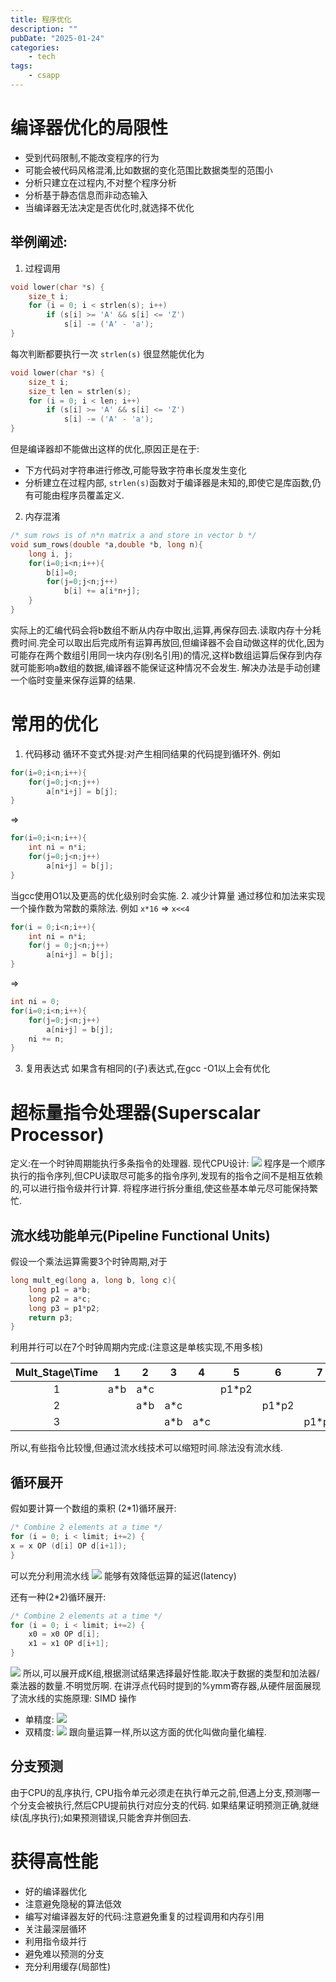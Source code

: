 ```yaml
---
title: 程序优化
description: ""
pubDate: "2025-01-24"
categories:
    - tech
tags:
    - csapp
---
```


# 编译器优化的局限性
- 受到代码限制,不能改变程序的行为
- 可能会被代码风格混淆,比如数据的变化范围比数据类型的范围小
- 分析只建立在过程内,不对整个程序分析
- 分析基于静态信息而非动态输入
- 当编译器无法决定是否优化时,就选择不优化
## 举例阐述:
1. 过程调用
```c
void lower(char *s) { 
	size_t i; 
	for (i = 0; i < strlen(s); i++) 
		if (s[i] >= 'A' && s[i] <= 'Z') 
			s[i] -= ('A' - 'a'); 
}
```
每次判断都要执行一次 `strlen(s)` 很显然能优化为
```c
void lower(char *s) { 
	size_t i; 
	size_t len = strlen(s); 
	for (i = 0; i < len; i++) 
		if (s[i] >= 'A' && s[i] <= 'Z') 
			s[i] -= ('A' - 'a'); 
}
```
但是编译器却不能做出这样的优化,原因正是在于:
- 下方代码对字符串进行修改,可能导致字符串长度发生变化
- 分析建立在过程内部, `strlen(s)`函数对于编译器是未知的,即使它是库函数,仍有可能由程序员覆盖定义.
2. 内存混淆
```c
/* sum rows is of n*n matrix a and store in vector b */
void sum_rows(double *a,double *b, long n){
	long i, j;
	for(i=0;i<n;i++){
		b[i]=0;
		for(j=0;j<n;j++)
			b[i] += a[i*n+j];	
	}
}
```
实际上的汇编代码会将b数组不断从内存中取出,运算,再保存回去.读取内存十分耗费时间.完全可以取出后完成所有运算再放回,但编译器不会自动做这样的优化,因为可能存在两个数组引用同一块内存(别名引用)的情况,这样b数组运算后保存到内存就可能影响a数组的数据,编译器不能保证这种情况不会发生.
解决办法是手动创建一个临时变量来保存运算的结果.

# 常用的优化
1. 代码移动
循环不变式外提:对产生相同结果的代码提到循环外.
例如
```c
for(i=0;i<n;i++){
	for(j=0;j<n;j++)
		a[n*i+j] = b[j];
}
```
=>
```c
for(i=0;i<n;i++){
	int ni = n*i;
	for(j=0;j<n;j++)
		a[ni+j] = b[j];
}
```
当gcc使用O1以及更高的优化级别时会实施.
2. 减少计算量
通过移位和加法来实现一个操作数为常数的乘除法.
例如
`x*16` => `x<<4`
```c
for(i = 0;i<n;i++){
	int ni = n*i;
	for(j = 0;j<n;j++)
		a[ni+j] = b[j];
}
```
=>
```c
int ni = 0;
for(i=0;i<n;i++){
	for(j=0;j<n;j++)
		a[ni+j] = b[j];
	ni += n;
}
```
3. 复用表达式
如果含有相同的(子)表达式,在gcc -O1以上会有优化

# 超标量指令处理器(Superscalar Processor)
定义:在一个时钟周期能执行多条指令的处理器.
现代CPU设计:
![](attachments/Pasted%20image%2020250214121024.png)
程序是一个顺序执行的指令序列,但CPU读取尽可能多的指令序列,发现有的指令之间不是相互依赖的,可以进行指令级并行计算.
将程序进行拆分重组,使这些基本单元尽可能保持繁忙.

## 流水线功能单元(Pipeline Functional Units)
假设一个乘法运算需要3个时钟周期,对于
```c
long mult_eg(long a, long b, long c){
	long p1 = a*b;
	long p2 = a*c;
	long p3 = p1*p2;
	return p3;
}
```
利用并行可以在7个时钟周期内完成:(注意这是单核实现,不用多核)

 Mult_Stage\Time| 1 | 2|3|4|5|6|7
 :---:|:---:|:---:|:---:|:---:|:---:|:---:|:---:
 1|a*b|a*c| |  |p1*p2| | 
 2| | a*b|a*c| | |p1*p2| 
 3| | |a*b|a*c| | |p1*p2

所以,有些指令比较慢,但通过流水线技术可以缩短时间.除法没有流水线.
## 循环展开
假如要计算一个数组的乘积
(2\*1)循环展开:
```c
/* Combine 2 elements at a time */ 
for (i = 0; i < limit; i+=2) { 
x = x OP (d[i] OP d[i+1]); 
}
```
可以充分利用流水线
![](attachments/Pasted%20image%2020250214153354.png)
能够有效降低运算的延迟(latency)

还有一种(2\*2)循环展开:
```c
/* Combine 2 elements at a time */ 
for (i = 0; i < limit; i+=2) { 
	x0 = x0 OP d[i]; 
	x1 = x1 OP d[i+1]; 
}
```
![](attachments/Pasted%20image%2020250214154035.png)
所以,可以展开成K组,根据测试结果选择最好性能.取决于数据的类型和加法器/乘法器的数量.不明觉厉啊.
在讲浮点代码时提到的%ymm寄存器,从硬件层面展现了流水线的实施原理:
SIMD 操作
- 单精度:
	![](attachments/Pasted%20image%2020250214155117.png)
- 双精度:
	![](attachments/Pasted%20image%2020250214155142.png)
跟向量运算一样,所以这方面的优化叫做向量化编程.

## 分支预测
由于CPU的乱序执行,
CPU指令单元必须走在执行单元之前,但遇上分支,预测哪一个分支会被执行,然后CPU提前执行对应分支的代码.
如果结果证明预测正确,就继续(乱序执行);如果预测错误,只能舍弃并倒回去.

# 获得高性能
- 好的编译器优化
- 注意避免隐秘的算法低效
- 编写对编译器友好的代码:注意避免重复的过程调用和内存引用
- 关注最深层循环
- 利用指令级并行
- 避免难以预测的分支
- 充分利用缓存(局部性)


